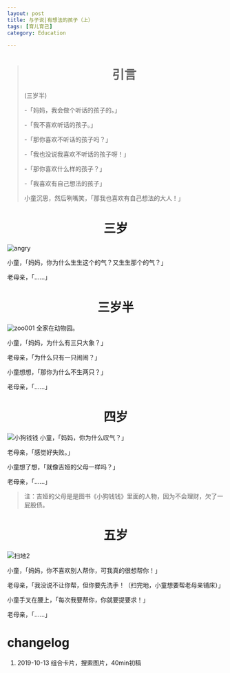 ```yaml
---
layout: post
title: 与子说|有想法的孩子（上）
tags: [育儿育己]
category: Education

---
```



> #  <center> 引言
> (三岁半)
>
> -「妈妈，我会做个听话的孩子的。」
>
> -「我不喜欢听话的孩子。」
>
> -「那你喜欢不听话的孩子吗？」
>
> -「我也没说我喜欢不听话的孩子呀！」
>
> -「那你喜欢什么样的孩子？」
>
> -「我喜欢有自己想法的孩子」
> 
> 小童沉思，然后咧嘴笑，「那我也喜欢有自己想法的大人！」






# <center> 三岁
![angry](https://user-images.githubusercontent.com/23351109/66750282-a753e180-eebe-11e9-8330-13d812a9d579.jpg)

小童，「妈妈，你为什么生生这个的气？又生生那个的气？」

老母亲，「......」




# <center> 三岁半
![zoo001](https://user-images.githubusercontent.com/23351109/66750325-c3f01980-eebe-11e9-98da-60ca270ddfd5.jpg)
全家在动物园。

小童，「妈妈，为什么有三只大象？」

老母亲，「为什么只有一只闹闹？」

小童想想，「那你为什么不生两只？」

老母亲，「......」


# <center> 四岁
![小狗钱钱](https://user-images.githubusercontent.com/23351109/66750440-09ace200-eebf-11e9-8655-39551bfa6441.jpg)
小童，「妈妈，你为什么叹气？」

老母亲，「感觉好失败。」

小童想了想，「就像吉娅的父母一样吗？」

老母亲，「......」

> 注：吉娅的父母是是图书《小狗钱钱》里面的人物，因为不会理财，欠了一屁股债。


# <center> 五岁

![扫地2](https://user-images.githubusercontent.com/23351109/66750542-51cc0480-eebf-11e9-9629-239ebf6ebec7.jpeg)

小童，「妈妈，你不喜欢别人帮你，可我真的很想帮你！」

老母亲，「我没说不让你帮，但你要先洗手！（扫完地，小童想要帮老母亲铺床）」

小童手叉在腰上，「每次我要帮你，你就要提要求！」

老母亲，「......」


# changelog
1. 2019-10-13 组合卡片，搜索图片，40min初稿
